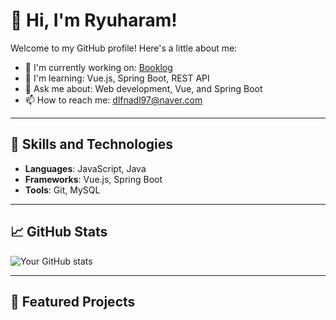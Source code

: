 # 👋 Hi, I'm Ryuharam!

Welcome to my GitHub profile! Here's a little about me:

- 🔭 I'm currently working on: [Booklog](https://github.com/Ryuharam/SSAFY_project_MJHR)
- 🌱 I'm learning: Vue.js, Spring Boot, REST API
- 💬 Ask me about: Web development, Vue, and Spring Boot
- 📫 How to reach me: [dlfnadl97@naver.com](mailto:dlfnadl97@naver.com)
  <!--🌐 Visit my portfolio: [your-portfolio.com](https://your-portfolio.com)-->
 
---

## 🚀 Skills and Technologies
- **Languages**: JavaScript, Java
- **Frameworks**: Vue.js, Spring Boot
- **Tools**: Git, MySQL

---

## 📈 GitHub Stats
![Your GitHub stats](https://github-readme-stats.vercel.app/api?username=Ryuharam&show_icons=true&theme=radical)

---

## 🌟 Featured Projects
<!--
- [Project Name 1](https://github.com/your-username/project-name-1): Short description of what it does.
- [Project Name 2](https://github.com/your-username/project-name-2): Another cool project description.
-->

<!--
**Ryuharam/Ryuharam** is a ✨ _special_ ✨ repository because its `README.md` (this file) appears on your GitHub profile.

Here are some ideas to get you started:

- 🔭 I’m currently working on ...
- 🌱 I’m currently learning ...
- 👯 I’m looking to collaborate on ...
- 🤔 I’m looking for help with ...
- 💬 Ask me about ...
- 📫 How to reach me: ...
- 😄 Pronouns: ...
- ⚡ Fun fact: ...
-->
